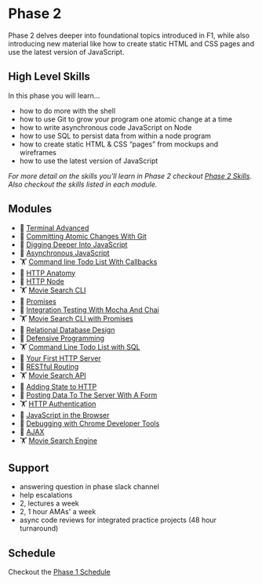 # Phase 2

Phase 2 delves deeper into foundational topics introduced in F1, while also
introducing new material like how to create static HTML and CSS pages and use
the latest version of JavaScript.


## High Level Skills

In this phase you will learn…

- how to do more with the shell
- how to use Git to grow your program one atomic change at a time
- how to write asynchronous code JavaScript on Node
- how to use SQL to persist data from within a node program
- how to create static HTML & CSS “pages” from mockups and wireframes
- how to use the latest version of JavaScript

_For more detail on the skills you'll learn in Phase 2 checkout
[Phase 2 Skills](./skills.md). Also checkout the skills listed in each module._


## Modules

- 🤸 [Terminal Advanced](../../modules/Terminal-Advanced)
- 🤸 [Committing Atomic Changes With Git](../../modules/Committing-Atomic-Changes-With-Git)
- 🤸 [Digging Deeper Into JavaScript](../../modules/Digging-Deeper-Into-Javascript)
- 🤸 [Asynchronous JavaScript](../../modules/Asynchronous-JavaScript)
- 🏋 [Command line Todo List With Callbacks](../../modules/Command-line-Todo-List-With-Callbacks)
- 🤸 [HTTP Anatomy](../../modules/HTTP-Anatomy)
- 🤸 [HTTP Node](../../modules/HTTP-Node)
- 🏋 [Movie Search CLI](../../modules/Movie-Search-CLI)
- 🤸 [Promises](../../modules/Promises)
- 🤸 [Integration Testing With Mocha And Chai](../../modules/Integration-Testing-With-Mocha-And-Chai)
- 🏋 [Movie Search CLI with Promises](../../modules/Movie-Search-CLI-With-Promises)
- 🤸 [Relational Database Design](../../modules/Relational-Database-Design)
- 🤸 [Defensive Programming](../../modules/Defensive-Programming)
- 🏋 [Command Line Todo List with SQL](../../modules/Command-Line-Todo-List-with-SQL)
- 🤸 [Your First HTTP Server](../../modules/Your-First-HTTP-Server)
- 🤸 [RESTful Routing](../../modules/RESTful-Routing)
- 🏋 [Movie Search API](../../modules/Movie-Search-API)
- 🤸 [Adding State to HTTP](../../modules/Adding-State-to-HTTP)
- 🤸 [Posting Data To The Server With A Form](../../modules/Posting-Data-To-The-Server-With-A-Form)
- 🏋 [HTTP Authentication](../../modules/HTTP-Authentication)
- 🤸 [JavaScript in the Browser](../../modules/JavaScript-in-the-Browser)
- 🤸 [Debugging with Chrome Developer Tools](../../modules/Debugging-with-Chrome-Developer-Tools)
- 🤸 [AJAX](../../modules/AJAX)
- 🏋 [Movie Search Engine](../../modules/Movie-Search-Engine)



## Support

- answering question in phase slack channel
- help escalations
- 2, lectures a week
- 2, 1 hour AMAs' a week
- async code reviews for integrated practice projects (48 hour turnaround)


## Schedule

Checkout the [Phase 1 Schedule](./schedule.md)
